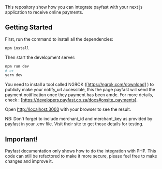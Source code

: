 This repository show how you can integrate payfast with your next js application to receive online payments.

## Getting Started

First, run the command to install all the dependencies:

```bash
npm install
```

Then start the development server:
```bash
npm run dev
# or
yarn dev
```
You need to install a tool called NGROK ([https://ngrok.com/download] ) to publicly make your notify_url accessible, this the page payfast will send the payment notification once they payment has been amde. For more details, check : [https://developers.payfast.co.za/docs#onsite_payments].

Open [http://localhost:3000](http://localhost:3000) with your browser to see the result.

NB: Don't forget to include merchant_id and merchant_key as provided by payfast in your .env file. Visit their site to get those details for testing.

## Important!

Payfast documentation only shows how to do the integration with PHP. This code can still be refactored to make it more secure, please feel free to make changes and improve it.
